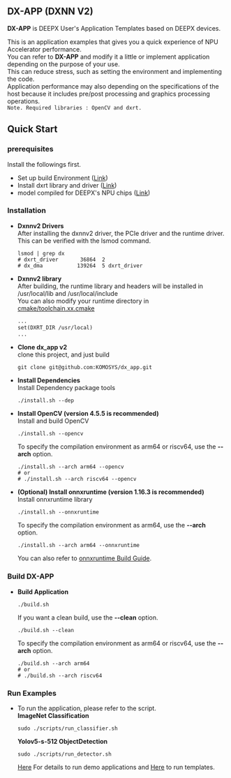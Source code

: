 ## DX-APP (DXNN V2)             

**DX-APP** is DEEPX User's Application Templates based on DEEPX devices.    

This is an application examples that gives you a quick experience of NPU Accelerator performance.     
You can refer to **DX-APP** and modify it a little or implement application depending on the purpose of your use.       
This can reduce stress, such as setting the environment and implementing the code.    
Application performance may also depending on the specifications of the host because it includes pre/post processing and graphics processing operations.           
    ``` Note. Required libraries : OpenCV and dxrt. ```         
## Quick Start     
### prerequisites    
Install the followings first.            
- Set up build Environment ([Link](https://github.com/DEEPX-AI/dx_rt/blob/main/dx_rt/docs/Installation.md))     
- Install dxrt library and driver ([Link](https://github.com/DEEPX-AI/dx_rt/blob/main/dx_rt/docs/Getting-Started.md))     
- model compiled for DEEPX's NPU chips ([Link](https://deepx.ai/model-zoo/))   
### Installation    
- **Dxnnv2 Drivers**        
  After installing the dxnnv2 driver, the PCIe driver and the runtime driver. This can be verified with the lsmod command.        
  ```shell
  lsmod | grep dx
  # dxrt_driver       36864  2
  # dx_dma           139264  5 dxrt_driver
  ```
- **Dxnnv2 library**                   
  After building, the runtime library and headers will be installed in /usr/local/lib and /usr/local/include                
  You can also modify your runtime directory in [cmake/toolchain.xx.cmake](cmake/toolchain.x86_64.cmake)     
  ```Makefile
  ...
  set(DXRT_DIR /usr/local)
  ...
  ```          
- **Clone dx_app v2**         
  clone this project, and just build 
  ```shell
  git clone git@github.com:KOMOSYS/dx_app.git      
  ```                                 
- **Install Dependencies**                
  Install Dependency package tools             
  ```shell
  ./install.sh --dep
  ```
- **Install OpenCV (version 4.5.5 is recommended)**         
  Install and build OpenCV        
  ```shell
  ./install.sh --opencv  
  ```            
  To specify the compilation environment as arm64 or riscv64, use the **--arch** option.     
  ```shell
  ./install.sh --arch arm64 --opencv
  # or
  # ./install.sh --arch riscv64 --opencv
  ```           
- **(Optional) Install onnxruntime (version 1.16.3 is recommended)**         
  Install onnxruntime library       
  ```shell
  ./install.sh --onnxruntime  
  ```        
  To specify the compilation environment as arm64, use the **--arch** option.     
  ```shell
  ./install.sh --arch arm64 --onnxruntime
  ```           
  You can also refer to [onnxruntime Build Guide](https://onnxruntime.ai/docs/build/inferencing.html).           
### Build DX-APP    
- **Build Application**          
  ```shell
  ./build.sh 
  ```
  If you want a clean build, use the **--clean** option.          
  ```shell
  ./build.sh --clean
  ```
  To specify the compilation environment as arm64 or riscv64, use the **--arch** option.     
  ```shell
  ./build.sh --arch arm64
  # or
  # ./build.sh --arch riscv64
  ```              
                      
### Run Examples          
- To run the application, please refer to the script.       
  **ImageNet Classification**         
  ```shell 
  sudo ./scripts/run_classifier.sh
  ```                 
  **Yolov5-s-512 ObjectDetection**         
  ```shell 
  sudo ./scripts/run_detector.sh
  ```                  
  [Here](demos/README.md) For details to run demo applications and [Here](templates/README.md) to run templates.         

